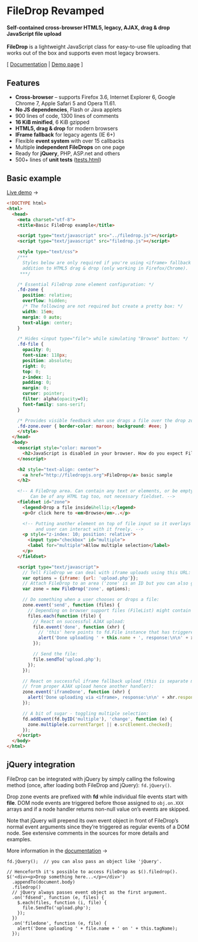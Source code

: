 # FileDrop Revamped
#### Self-contained cross-browser HTML5, legacy, AJAX, drag & drop JavaScript file upload

**FileDrop** is a lightweight JavaScript class for easy-to-use file uploading that works out of the box and supports even most legacy browsers.

[ [Documentation](http://filedropjs.org) | [Demo page](http://filedropjs.org/demo/) ]

## Features

* **Cross-browser** – supports Firefox 3.6, Internet Explorer 6, Google Chrome 7, Apple Safari 5 and Opera 11.61.
* **No JS dependencies**, Flash or Java applets
* 900 lines of code, 1300 lines of comments
* **16 KiB minified**, 6 KiB gzipped
* **HTML5, drag &amp; drop** for modern browsers
* **IFrame fallback** for legacy agents (IE 6+)
* Flexible **event system** with over 15 callbacks
* Multiple **independent FileDrops** on one page
* Ready for **jQuery**, PHP, ASP.net and others
* 500+ lines of **unit tests** ([tests.html](http://filedropjs.org/demo/tests.html))

## Basic example

[Live demo](http://filedropjs.org/demo/basic.html) →

```HTML
<!DOCTYPE html>
<html>
  <head>
    <meta charset="utf-8">
    <title>Basic FileDrop example</title>

    <script type="text/javascript" src="../filedrop.js"></script>
    <script type="text/javascript" src="filedrop.js"></script>

    <style type="text/css">
    /***
      Styles below are only required if you're using <iframe> fallback in
      addition to HTML5 drag & drop (only working in Firefox/Chrome).
     ***/

    /* Essential FileDrop zone element configuration: */
    .fd-zone {
      position: relative;
      overflow: hidden;
      /* The following are not required but create a pretty box: */
      width: 15em;
      margin: 0 auto;
      text-align: center;
    }

    /* Hides <input type="file"> while simulating "Browse" button: */
    .fd-file {
      opacity: 0;
      font-size: 118px;
      position: absolute;
      right: 0;
      top: 0;
      z-index: 1;
      padding: 0;
      margin: 0;
      cursor: pointer;
      filter: alpha(opacity=0);
      font-family: sans-serif;
    }

    /* Provides visible feedback when use drags a file over the drop zone: */
    .fd-zone.over { border-color: maroon; background: #eee; }
    </style>
  </head>
  <body>
    <noscript style="color: maroon">
      <h2>JavaScript is disabled in your browser. How do you expect FileDrop to work?</h2>
    </noscript>

    <h2 style="text-align: center">
      <a href="http://filedropjs.org">FileDrop</a> basic sample
    </h2>

    <!-- A FileDrop area. Can contain any text or elements, or be empty.
         Can be of any HTML tag too, not necessary fieldset. -->
    <fieldset id="zone">
      <legend>Drop a file inside&hellip;</legend>
      <p>Or click here to <em>Browse</em>..</p>

      <!-- Putting another element on top of file input so it overlays it
           and user can interact with it freely. -->
      <p style="z-index: 10; position: relative">
        <input type="checkbox" id="multiple">
        <label for="multiple">Allow multiple selection</label>
      </p>
    </fieldset>

    <script type="text/javascript">
      // Tell FileDrop we can deal with iframe uploads using this URL:
      var options = {iframe: {url: 'upload.php'}};
      // Attach FileDrop to an area ('zone' is an ID but you can also give a DOM node):
      var zone = new FileDrop('zone', options);

      // Do something when a user chooses or drops a file:
      zone.event('send', function (files) {
        // Depending on browser support files (FileList) might contain multiple items.
        files.each(function (file) {
          // React on successful AJAX upload:
          file.event('done', function (xhr) {
            // 'this' here points to fd.File instance that has triggered the event.
            alert('Done uploading ' + this.name + ', response:\n\n' + xhr.responseText);
          });

          // Send the file:
          file.sendTo('upload.php');
        });
      });

      // React on successful iframe fallback upload (this is separate mechanism
      // from proper AJAX upload hence another handler):
      zone.event('iframeDone', function (xhr) {
        alert('Done uploading via <iframe>, response:\n\n' + xhr.responseText);
      });

      // A bit of sugar - toggling multiple selection:
      fd.addEvent(fd.byID('multiple'), 'change', function (e) {
        zone.multiple(e.currentTarget || e.srcElement.checked);
      });
    </script>
  </body>
</html>
```

## jQuery integration

 FileDrop can be integrated with jQuery by simply calling the following method (once, after loading both FileDrop and jQuery): `fd.jQuery()`.

Drop zone events are prefixed with **fd** while individual file events start with **file**. DOM node events are triggered before those assigned to `obj.on.XXX` arrays and if a node handler returns non-null value on’s events are skipped.

Note that jQuery will prepend its own event object in front of FileDrop’s normal event arguments since they’re triggered as regular events of a DOM node. See extensive comments in the sources for more details and examples.

More information in the [documentation](http://filedropjs.org/#jquery) →

```JS
fd.jQuery();  // you can also pass an object like 'jQuery'.

// Henceforth it's possible to access FileDrop as $().filedrop().
$('<div><p>Drop something here...</p></div>')
  .appendTo(document.body)
  .filedrop()
  // jQuery always passes event object as the first argument.
  .on('fdsend', function (e, files) {
    $.each(files, function (i, file) {
      file.SendTo('upload.php');
    });
  })
  .on('filedone', function (e, file) {
    alert('Done uploading ' + file.name + ' on ' + this.tagName);
  });
```
